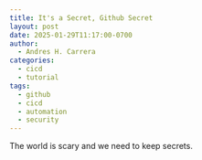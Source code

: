```yaml
---
title: It's a Secret, Github Secret
layout: post
date: 2025-01-29T11:17:00-0700
author:
  - Andres H. Carrera
categories:
  - cicd
  - tutorial
tags:
  - github
  - cicd
  - automation
  - security
---
```

The world is scary and we need to keep secrets.
